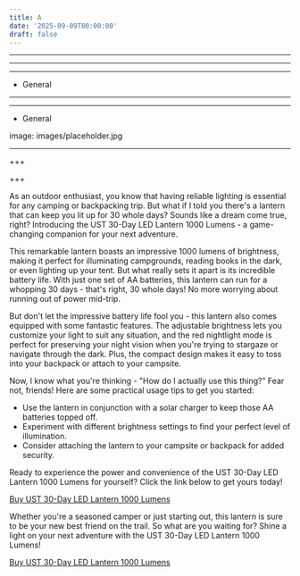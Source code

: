 ```yaml
---
title: A
date: '2025-09-09T00:00:00'
draft: false
---
```


---



---

---




- General
---

---

- General

image: images/placeholder.jpg

---

+++






+++











As an outdoor enthusiast, you know that having reliable lighting is essential for any camping or backpacking trip. But what if I told you there's a lantern that can keep you lit up for 30 whole days? Sounds like a dream come true, right? Introducing the UST 30-Day LED Lantern 1000 Lumens - a game-changing companion for your next adventure.

This remarkable lantern boasts an impressive 1000 lumens of brightness, making it perfect for illuminating campgrounds, reading books in the dark, or even lighting up your tent. But what really sets it apart is its incredible battery life. With just one set of AA batteries, this lantern can run for a whopping 30 days - that's right, 30 whole days! No more worrying about running out of power mid-trip.

But don't let the impressive battery life fool you - this lantern also comes equipped with some fantastic features. The adjustable brightness lets you customize your light to suit any situation, and the red nightlight mode is perfect for preserving your night vision when you're trying to stargaze or navigate through the dark. Plus, the compact design makes it easy to toss into your backpack or attach to your campsite.

Now, I know what you're thinking - "How do I actually use this thing?" Fear not, friends! Here are some practical usage tips to get you started:

* Use the lantern in conjunction with a solar charger to keep those AA batteries topped off.
* Experiment with different brightness settings to find your perfect level of illumination.
* Consider attaching the lantern to your campsite or backpack for added security.

Ready to experience the power and convenience of the UST 30-Day LED Lantern 1000 Lumens for yourself? Click the link below to get yours today!

[Buy UST 30-Day LED Lantern 1000 Lumens](https://www.amazon.com/dp/B07Q416Q8Z)

Whether you're a seasoned camper or just starting out, this lantern is sure to be your new best friend on the trail. So what are you waiting for? Shine a light on your next adventure with the UST 30-Day LED Lantern 1000 Lumens!

[Buy UST 30-Day LED Lantern 1000 Lumens](https://www.amazon.com/dp/B07Q416Q8Z)